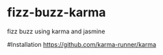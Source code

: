 # fizz-buzz-karma
fizz buzz using karma and jasmine

#Installation
https://github.com/karma-runner/karma
